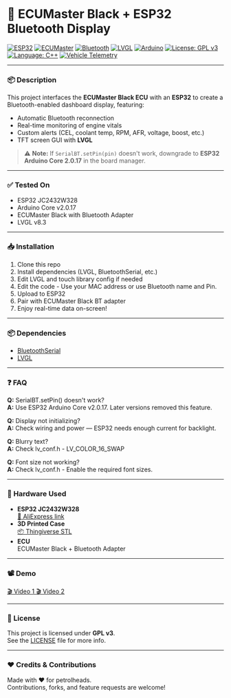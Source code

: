 # 🚗 ECUMaster Black + ESP32 Bluetooth Display

[![ESP32](https://img.shields.io/badge/board-ESP32-blue.svg)](https://www.espressif.com/en/products/socs/esp32)
[![ECUMaster](https://img.shields.io/badge/device-ECUMaster-black.svg)](https://www.ecumaster.com)
[![Bluetooth](https://img.shields.io/badge/communication-Bluetooth-brightgreen.svg)](https://en.wikipedia.org/wiki/Bluetooth)
[![LVGL](https://img.shields.io/badge/UI-LVGL-purple.svg)](https://lvgl.io/)
[![Arduino](https://img.shields.io/badge/framework-Arduino-blue.svg)](https://www.arduino.cc)
[![License: GPL v3](https://img.shields.io/badge/license-GPLv3-blue.svg)](https://www.gnu.org/licenses/gpl-3.0.en.html)
[![Language: C++](https://img.shields.io/badge/language-C++-orange.svg)](https://isocpp.org)
[![Vehicle Telemetry](https://img.shields.io/badge/type-Telemetry-lightgrey.svg)]()

---

### 📦 Description

This project interfaces the **ECUMaster Black ECU** with an **ESP32** to create a Bluetooth-enabled dashboard display, featuring:

- Automatic Bluetooth reconnection
- Real-time monitoring of engine vitals
- Custom alerts (CEL, coolant temp, RPM, AFR, voltage, boost, etc.)
- TFT screen GUI with **LVGL**

> ⚠️ **Note:** If `SerialBT.setPin(pin)` doesn't work, downgrade to **ESP32 Arduino Core 2.0.17** in the board manager.

---

### ✅ Tested On

- ESP32 JC2432W328
- Arduino Core v2.0.17
- ECUMaster Black with Bluetooth Adapter
- LVGL v8.3

---

### 📥 Installation

1. Clone this repo
2. Install dependencies (LVGL, BluetoothSerial, etc.)
3. Edit LVGL and touch library config if needed
4. Edit the code - Use your MAC address or use Bluetooth name and Pin.
5. Upload to ESP32
6. Pair with ECUMaster Black BT adapter
7. Enjoy real-time data on-screen!

---

### 📦 Dependencies

- [BluetoothSerial](https://github.com/espressif/arduino-esp32/tree/master/libraries/BluetoothSerial)
- [LVGL](https://lvgl.io)

--- 

### ❓ FAQ

**Q:** SerialBT.setPin() doesn't work?  
**A:** Use ESP32 Arduino Core v2.0.17. Later versions removed this feature.

**Q:** Display not initializing?  
**A:** Check wiring and power — ESP32 needs enough current for backlight.

**Q:** Blurry text?  
**A:** Check lv_conf.h - LV_COLOR_16_SWAP

**Q:** Font size not working?  
**A:** Check lv_conf.h - Enable the required font sizes. 

---

### 🧰 Hardware Used

- **ESP32 JC2432W328**  
  [🛒 AliExpress link](https://www.aliexpress.com/item/1005006729707613.html)
- **3D Printed Case**  
  [📦 Thingiverse STL](https://www.thingiverse.com/thing:6705691)
- **ECU**  
  ECUMaster Black + Bluetooth Adapter

---

### 📽️ Demo

[🎬 Video 1 ](https://youtu.be/b16--jYl7CY)   [🎬 Video 2 ](https://youtu.be/1yv-feC6I2c)

---

### 📜 License

This project is licensed under **GPL v3**.  
See the [LICENSE](./LICENSE) file for more info.

---

### ❤️ Credits & Contributions

Made with ❤️ for petrolheads.  
Contributions, forks, and feature requests are welcome!
